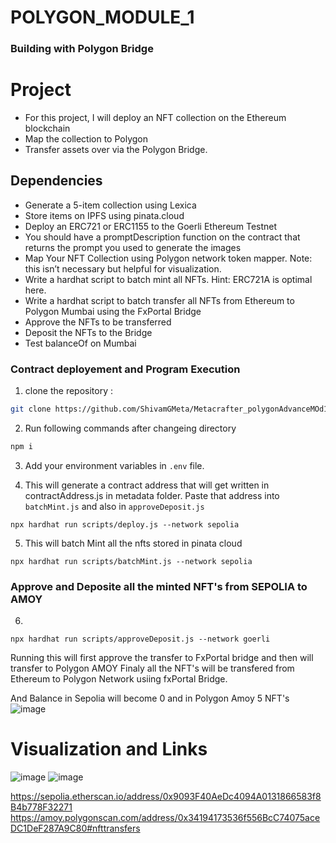 # POLYGON_MODULE_1

### Building with Polygon Bridge
# Project
- For this project, I will deploy an NFT collection on the Ethereum blockchain
- Map the collection to Polygon
- Transfer assets over via the Polygon Bridge.

## Dependencies
- Generate a 5-item collection using Lexica
- Store items on IPFS using pinata.cloud
- Deploy an ERC721 or ERC1155 to the Goerli Ethereum Testnet
- You should have a promptDescription function on the contract that returns the prompt you used to generate the images
- Map Your NFT Collection using Polygon network token mapper. Note: this isn’t necessary but helpful for visualization.
- Write a hardhat script to batch mint all NFTs. Hint: ERC721A is optimal here.
- Write a hardhat script to batch transfer all NFTs from Ethereum to Polygon Mumbai using the FxPortal Bridge
- Approve the NFTs to be transferred
- Deposit the NFTs to the Bridge
- Test balanceOf on Mumbai

### Contract deployement and Program Execution
1. clone the repository :
 ```sh
git clone https://github.com/ShivamGMeta/Metacrafter_polygonAdvanceMOd1.git
 ```
2. Run following commands after changeing directory
```sh
npm i
 ```
3. Add your environment variables in `.env` file.
  
4. This will generate a contract address that will get written in contractAddress.js in metadata folder. Paste that address into `batchMint.js` and also in `approveDeposit.js`
``` shell
npx hardhat run scripts/deploy.js --network sepolia 
```

5. This will batch Mint all the nfts stored in pinata cloud
``` shell
npx hardhat run scripts/batchMint.js --network sepolia
```
### Approve and Deposite all the minted NFT's  from SEPOLIA to AMOY
6.
```shell
npx hardhat run scripts/approveDeposit.js --network goerli
```
Running this will first approve the transfer to FxPortal bridge and then will transfer to Polygon AMOY 
Finaly all the NFT's will be transfered from Ethereum to Polygon Network usiing fxPortal Bridge.

And Balance in Sepolia will become 0 and in Polygon Amoy 5 NFT's
![image](https://github.com/user-attachments/assets/8f7eff85-6ab1-4c6c-969b-ffa059fea473)



# Visualization and Links
![image](https://github.com/user-attachments/assets/3bdb29fc-327d-4257-b45b-3921efd977be)
![image](https://github.com/user-attachments/assets/3abccc3c-ad78-4187-9883-ae855fe40daf)



https://sepolia.etherscan.io/address/0x9093F40AeDc4094A0131866583f8B4b778F32271
https://amoy.polygonscan.com/address/0x34194173536f556BcC74075aceDC1DeF287A9C80#nfttransfers

